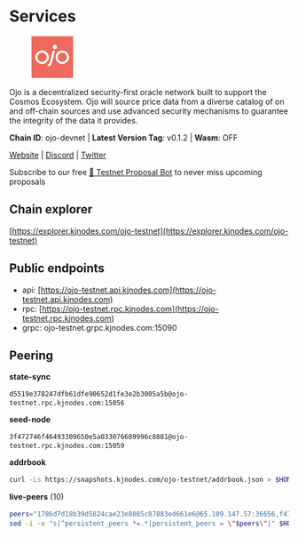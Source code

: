 # Services

<figure><img src="https://raw.githubusercontent.com/kj89/cosmos-images/main/logos/ojo.png" alt=""><figcaption></figcaption></figure>

Ojo is a decentralized security-first oracle network built  to support the Cosmos Ecosystem. Ojo will source price data  from a diverse catalog of on and off-chain sources and use  advanced security mechanisms to guarantee the integrity of the data it provides.

**Chain ID**: ojo-devnet | **Latest Version Tag**: v0.1.2 | **Wasm**: OFF

[Website](https://ojo.network) | [Discord](https://discord.gg/fd8Yrex8nC) | [Twitter](https://twitter.com/ojo_network)



Subscribe to our free [🤖 Testnet Proposal Bot](https://t.me/kjnodes_testnet_proposal_bot) to never miss upcoming proposals


## Chain explorer
[https://explorer.kjnodes.com/ojo-testnet](https://explorer.kjnodes.com/ojo-testnet)

## Public endpoints

* api: [https://ojo-testnet.api.kjnodes.com](https://ojo-testnet.api.kjnodes.com)
* rpc: [https://ojo-testnet.rpc.kjnodes.com](https://ojo-testnet.rpc.kjnodes.com)
* grpc: ojo-testnet.grpc.kjnodes.com:15090

## Peering

**state-sync**

```text
d5519e378247dfb61dfe90652d1fe3e2b3005a5b@ojo-testnet.rpc.kjnodes.com:15056
```

**seed-node**

```text
3f472746f46493309650e5a033076689996c8881@ojo-testnet.rpc.kjnodes.com:15059
```

**addrbook**
```bash
curl -Ls https://snapshots.kjnodes.com/ojo-testnet/addrbook.json > $HOME/.ojo/config/addrbook.json
```

**live-peers** (10)
```bash
peers="1786d7d18b39d5824cae23e8085c87883ed661e6@65.109.147.57:36656,f474a520009496972515f843cdb835fc7d663779@65.109.23.114:21656,d5519e378247dfb61dfe90652d1fe3e2b3005a5b@65.109.68.190:15056,b33500a3aaeb7fa116bdbddbe9c91c3158f38f8d@128.199.18.172:26656,b4c7205397045d22fe762c8d2021fa4ce6d7ea1e@162.55.39.159:36656,41d974f9a97209a401546a61ea2638a0f8071d79@178.18.252.10:26656,f12af93f4f59534a022192408c31fdd1d2f1bb0c@38.242.131.92:26656,23e9ab332e123b1458bcaac58302c84805eabfcb@130.185.119.243:26656,c2f1a2474219cdd314e271429b415732261ebaa3@148.251.19.197:26666,23da6727d574bd04ac40cc8c9cbe301ba8dbdc34@185.198.27.139:32656"
sed -i -e "s|^persistent_peers *=.*|persistent_peers = \"$peers\"|" $HOME/.ojo/config/config.toml
```
